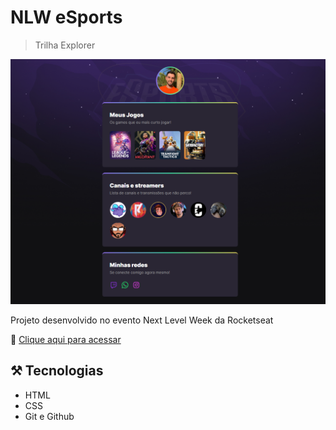 # NLW eSports

> Trilha Explorer

![preview](./.github/preview.png)

Projeto desenvolvido no evento Next Level Week da Rocketseat

🔗 [Clique aqui para acessar](https://mateusbelicio.github.io/nlw-esports-explorer/)

## ⚒️ Tecnologias

- HTML
- CSS
- Git e Github

